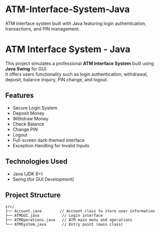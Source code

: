 # ATM-Interface-System-Java
ATM interface system built with Java featuring login authentication, transactions, and PIN management.
# ATM Interface System - Java

This project simulates a professional **ATM Interface System** built using **Java Swing** for GUI.  
It offers users functionality such as login authentication, withdrawal, deposit, balance inquiry, PIN change, and logout.

## Features

- Secure Login System
- Deposit Money
- Withdraw Money
- Check Balance
- Change PIN
- Logout
- Full-screen dark-themed interface
- Exception Handling for Invalid Inputs

## Technologies Used

- Java (JDK 8+)
- Swing (for GUI Development)

## Project Structure

```plaintext
src/
├── Account.java        // Account class to store user information
├── ATMGUI.java          // Login interface
├── ATMOperations.java   // ATM main menu and operations
└── ATMSystem.java       // Entry point (main class)
